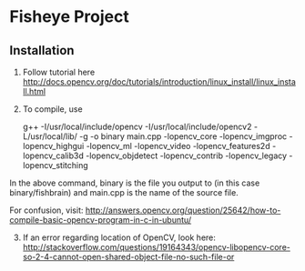 # Fisheye Project #

## Installation ##

1) Follow tutorial here http://docs.opencv.org/doc/tutorials/introduction/linux_install/linux_install.html
2) To compile, use

    g++ -I/usr/local/include/opencv -I/usr/local/include/opencv2 -L/usr/local/lib/ -g -o binary  main.cpp -lopencv_core -lopencv_imgproc -lopencv_highgui -lopencv_ml -lopencv_video -lopencv_features2d -lopencv_calib3d -lopencv_objdetect -lopencv_contrib -lopencv_legacy -lopencv_stitching

In the above command, binary is the file you output to (in this case binary/fishbrain) and main.cpp is the name of the source file.

For confusion, visit:
http://answers.opencv.org/question/25642/how-to-compile-basic-opencv-program-in-c-in-ubuntu/


3) If an error regarding location of OpenCV, look here: http://stackoverflow.com/questions/19164343/opencv-libopencv-core-so-2-4-cannot-open-shared-object-file-no-such-file-or
